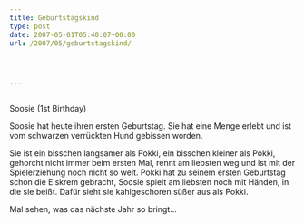 ```yaml
---
title: Geburtstagskind
type: post
date: 2007-05-01T05:40:07+00:00
url: /2007/05/geburtstagskind/




---
```

<div class="flickr">
  <a href="http://www.flickr.com/photos/schreibblogade/479701789/"><img src="//farm1.static.flickr.com/200/479701789_52612e5747.jpg" class="flickr-photo" alt="" /></a></p>

  <p>
    Soosie (1st Birthday)
  </p>
</div>

Soosie hat heute ihren ersten Geburtstag. Sie hat eine Menge erlebt und ist vom schwarzen verrückten Hund gebissen worden.

Sie ist ein bisschen langsamer als Pokki, ein bisschen kleiner als Pokki, gehorcht nicht immer beim ersten Mal, rennt am liebsten weg und ist mit der Spielerziehung noch nicht so weit. Pokki hat zu seinem ersten Geburtstag schon die Eiskrem gebracht, Soosie spielt am liebsten noch mit Händen, in die sie beißt. Dafür sieht sie kahlgeschoren süßer aus als Pokki.

Mal sehen, was das nächste Jahr so bringt...
